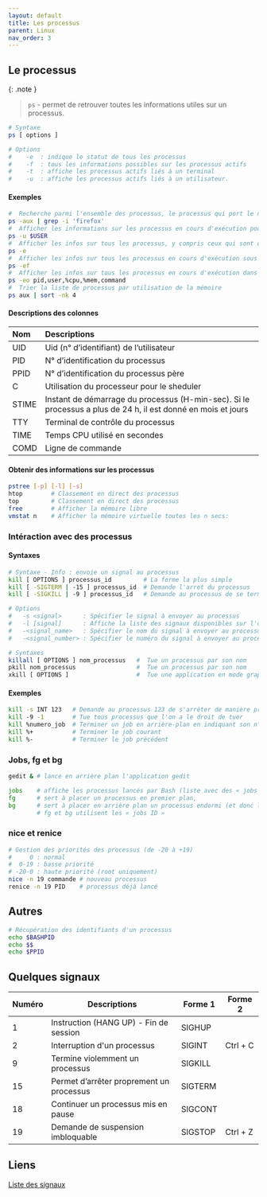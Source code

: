 ```yaml
---
layout: default
title: Les processus
parent: Linux
nav_order: 3
---
```


## Le processus

{: .note }

> `ps` - permet de retrouver toutes les informations utiles sur un processus.

```bash
# Syntaxe
ps [ options ]

# Options
#    -e  : indique le statut de tous les processus
#    -f  : tous les informations possibles sur les processus actifs
#    -t  : affiche les processus actifs liés à un terminal
#    -u  : affiche les processus actifs liés à un utilisateur.
```

#### Exemples

```bash
#  Recherche parmi l'ensemble des processus, le processus qui port le nom 'firefox'
ps -aux | grep -i 'firefox'
#  Afficher les informations sur les processus en cours d'exécution pour l'utilisateur courant
ps -u $USER
#  Afficher les infos sur tous les processus, y compris ceux qui sont cachés
ps -e
#  Afficher les infos sur tous les processus en cours d'exécution sous forme de liste détaillée
ps -ef
#  Afficher les infos sur tous les processus en cours d'exécution dans un format spécifique
ps -eo pid,user,%cpu,%mem,command
#  Trier la liste de processus par utilisation de la mémoire
ps aux | sort -nk 4
```

#### Descriptions des colonnes

| Nom   | Descriptions                                                                                                 |
| :---- | :----------------------------------------------------------------------------------------------------------- |
| UID   | Uid (n° d’identifiant) de l’utilisateur                                                                      |
| PID   | N° d’identification du processus                                                                             |
| PPID  | N° d’identification du processus père                                                                        |
| C     | Utilisation du processeur pour le sheduler                                                                   |
| STIME | Instant de démarrage du processus (H-min-sec). Si le processus a plus de 24 h, il est donné en mois et jours |
| TTY   | Terminal de contrôle du processus                                                                            |
| TIME  | Temps CPU utilisé en secondes                                                                                |
| COMD  | Ligne de commande                                                                                            |

#### Obtenir des informations sur les processus

```bash
pstree [-p] [-l] [-s]
htop        # Classement en direct des processus
top         # Classement en direct des processus
free        # Afficher la mémoire libre
vmstat n    # Afficher la mémoire virtuelle toutes les n secs:
```

### Intéraction avec des processus

#### Syntaxes

```bash
# Syntaxe - Info : envoie un signal au processus
kill [ OPTIONS ] processus_id         # La forme la plus simple
kill [ -SIGTERM | -15 ] processus_id  # Demande l'arret du processus
kill [ -SIGKILL | -9 ] processus_id   # Demande au processus de se terminer

# Options
#   -s <signal>      : Spécifier le signal à envoyer au processus
#   -l [signal]      : Affiche la liste des signaux disponibles sur l'os et leut numéro associé.
#   -<signal_name>   : Spécifier le nom du signal à envoyer au processus
#   -<signal_number> : Spécifier le numéro du signal à envoyer au processus
```

```bash
# Syntaxes
killall [ OPTIONS ] nom_processus   #  Tue un processus par son nom
pkill nom_processus                 #  Tue un processus par son nom
xkill [ OPTIONS ]                   #  Tue une application en mode graphique
```

#### Exemples

```bash
kill -s INT 123   # Demande au processus 123 de s'arrêter de manière propre
kill ­-9 -­1        # Tue tous processus que l'on a le droit de tuer
kill %numero_job  # Terminer un job en arrière-plan en indiquant son n° de job
kill %+           # Terminer le job courant
kill %-           # Terminer le job précédent
```

### Jobs, fg et bg

```bash
gedit & # lance en arrière plan l'application gedit

jobs    # affiche les processus lancés par Bash (liste avec des « jobs ID »)
fg      # sert à placer un processus en premier plan,
bg      # sert à placer en arrière plan un processus endormi (et donc le réveille).
        # fg et bg utilisent les « jobs ID »
```

### nice et renice

```bash
# Gestion des priorités des processus (de -20 à +19)
#     0 : normal
#  0-19 : basse priorité
# -20-0 : haute priorité (root uniquement)
nice -n 19 commande # nouveau processus
renice -n 19 PID    # processus déjà lancé
```

## Autres

```bash
# Récupération des identifiants d'un processus
echo $BASHPID
echo $$
echo $PPID
```

## Quelques signaux

| Numéro | Descriptions                             | Forme 1 | Forme 2  |
| ------ | ---------------------------------------- | ------- | -------- |
| 1      | Instruction (HANG UP) - Fin de session   | SIGHUP  |          |
| 2      | Interruption d'un processus              | SIGINT  | Ctrl + C |
| 9      | Termine violemment un processus          | SIGKILL |          |
| 15     | Permet d’arrêter proprement un processus | SIGTERM |          |
| 18     | Continuer un processus mis en pause      | SIGCONT |          |
| 19     | Demande de suspension imbloquable        | SIGSTOP | Ctrl + Z |

## Liens

[Liste des signaux](<[http://patatos.over-blog.com/article-liste-des-signaux-unix-47601760.htm](https://doc.lagout.org/programmation/unix/Signaux%20sous%20Linux.pdf)>)
